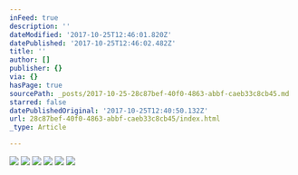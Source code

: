 ```yaml
---
inFeed: true
description: ''
dateModified: '2017-10-25T12:46:01.820Z'
datePublished: '2017-10-25T12:46:02.482Z'
title: ''
author: []
publisher: {}
via: {}
hasPage: true
sourcePath: _posts/2017-10-25-28c87bef-40f0-4863-abbf-caeb33c8cb45.md
starred: false
datePublishedOriginal: '2017-10-25T12:40:50.132Z'
url: 28c87bef-40f0-4863-abbf-caeb33c8cb45/index.html
_type: Article

---
```

![](https://the-grid-user-content.s3-us-west-2.amazonaws.com/af009839-8eb9-4563-8196-c1a6986fd1e0.png)
![](https://the-grid-user-content.s3-us-west-2.amazonaws.com/7b9ef62e-e2f4-4e03-b2fc-0f3f796366af.png)
![](https://the-grid-user-content.s3-us-west-2.amazonaws.com/e384984f-7913-49a9-b936-1e3ccbc87b2f.png)
![](https://the-grid-user-content.s3-us-west-2.amazonaws.com/9445ca08-1500-4cbd-b779-b0b0ebde09dd.png)
![](https://the-grid-user-content.s3-us-west-2.amazonaws.com/53a34a32-78e3-4120-a377-8fd70c7d0773.png)
![](https://the-grid-user-content.s3-us-west-2.amazonaws.com/8c34cb6f-4980-403f-88e9-08c5a2e3f94c.png)